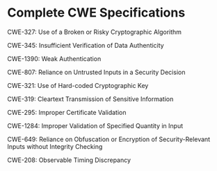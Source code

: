 

# Complete CWE Specifications

CWE-327: Use of a Broken or Risky Cryptographic Algorithm

CWE-345: Insufficient Verification of Data Authenticity

CWE-1390: Weak Authentication

CWE-807: Reliance on Untrusted Inputs in a Security Decision

CWE-321: Use of Hard-coded Cryptographic Key

CWE-319: Cleartext Transmission of Sensitive Information

CWE-295: Improper Certificate Validation

CWE-1284: Improper Validation of Specified Quantity in Input

CWE-649: Reliance on Obfuscation or Encryption of Security-Relevant Inputs without Integrity Checking

CWE-208: Observable Timing Discrepancy